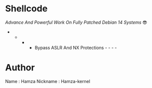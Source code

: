 # Shellcode
*Advance And Powerful*
*Work On Fully Patched Debian 14 Systems* 😎
 - - - - Bypass ASLR And NX Protections - - - -


# Author
Name : Hamza
Nickname : Hamza-kernel
